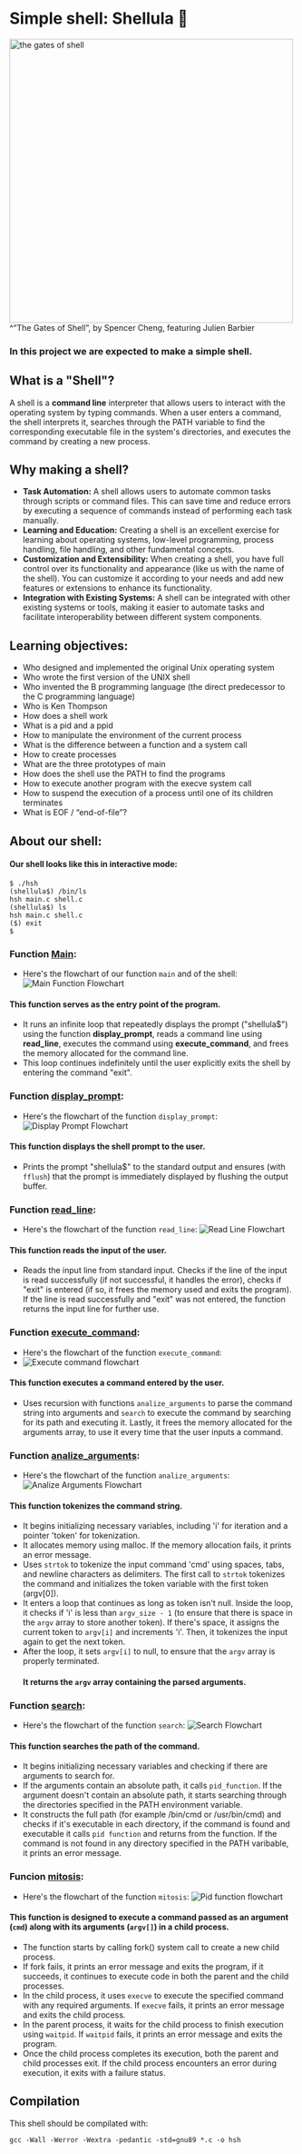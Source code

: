 # Simple shell: Shellula 🦠
<img src="https://s3.eu-west-3.amazonaws.com/hbtn.intranet.project.files/holbertonschool-low_level_programming/235/shell.jpeg" alt="the gates of shell" width="500"/>
^“The Gates of Shell”, by Spencer Cheng, featuring Julien Barbier

### In this project we are expected to make a simple shell.

## What is a "Shell"?
A shell is a **command line** interpreter that allows users to interact with the operating system by typing commands. When a user enters a command, the shell interprets it, searches through the PATH variable to find the corresponding executable file in the system's directories, and executes the command by creating a new process.

## Why making a shell?
- **Task Automation:** A shell allows users to automate common tasks through scripts or command files. This can save time and reduce errors by executing a sequence of commands instead of performing each task manually.
- **Learning and Education:** Creating a shell is an excellent exercise for learning about operating systems, low-level programming, process handling, file handling, and other fundamental concepts.
- **Customization and Extensibility:** When creating a shell, you have full control over its functionality and appearance (like us with the name of the shell). You can customize it according to your needs and add new features or extensions to enhance its functionality.
- **Integration with Existing Systems:** A shell can be integrated with other existing systems or tools, making it easier to automate tasks and facilitate interoperability between different system components.

## Learning objectives:
- Who designed and implemented the original Unix operating system
- Who wrote the first version of the UNIX shell
- Who invented the B programming language (the direct predecessor to the C programming language)
- Who is Ken Thompson
- How does a shell work
- What is a pid and a ppid
- How to manipulate the environment of the current process
- What is the difference between a function and a system call
- How to create processes
- What are the three prototypes of main
- How does the shell use the PATH to find the programs
- How to execute another program with the execve system call
- How to suspend the execution of a process until one of its children terminates
- What is EOF / “end-of-file”?

## About our shell:

#### Our shell looks like this in interactive mode:
```
$ ./hsh
(shellula$) /bin/ls
hsh main.c shell.c
(shellula$) ls
hsh main.c shell.c
($) exit
$
```

### Function [Main](https://github.com/alisonalvezz/holbertonschool-simple_shell/blob/main/la_shellula.c):
- Here's the flowchart of our function `main` and of the shell:
![Main Function Flowchart](https://github.com/alisonalvezz/holbertonschool-simple_shell/assets/159053351/29fd0653-d85b-4557-bc1e-f5f5ee45206b)
#### This function serves as the entry point of the program.
- It runs an infinite loop that repeatedly displays the prompt ("shellula$") using the function **display_prompt**, reads a command line using **read_line**, executes the command using **execute_command**, and frees the memory allocated for the command line.
- This loop continues indefinitely until the user explicitly exits the shell by entering the command "exit".

### Function [display_prompt](https://github.com/alisonalvezz/holbertonschool-simple_shell/blob/main/display_prompt.c):
- Here's the flowchart of the function `display_prompt`:
![Display Prompt Flowchart](https://github.com/alisonalvezz/holbertonschool-simple_shell/assets/159053351/275d6710-617f-4793-ac68-ba59c6aa1282)
#### This function displays the shell prompt to the user.
- Prints the prompt "shellula$" to the standard output and ensures (with `fflush`) that the prompt is immediately displayed by flushing the output buffer.

### Function [read_line](https://github.com/alisonalvezz/holbertonschool-simple_shell/blob/main/read_line.c):
- Here's the flowchart of the function `read_line`:
![Read Line Flowchart](https://github.com/alisonalvezz/holbertonschool-simple_shell/assets/159053351/7174cdfc-ef00-4ae2-a896-d9556ee6789a)
#### This function reads the input of the user.
- Reads the input line from standard input. Checks if the line of the input is read successfully (if not successful, it handles the error), checks if "exit" is entered (if so, it frees the memory used and exits the program). If the line is read successfully and "exit" was not entered, the function returns the input line for further use.

### Function [execute_command](https://github.com/alisonalvezz/holbertonschool-simple_shell/blob/main/execute_command.c):
- Here's the flowchart of the function `execute_command`:
- ![Execute command flowchart](https://github.com/alisonalvezz/holbertonschool-simple_shell/assets/159053351/ecb9bf98-7fd2-40b3-bc71-30ae8ba8cbd0)
#### This function executes a command entered by the user.
- Uses recursion with functions `analize_arguments` to parse the command string into arguments and `search` to execute the command by searching for its path and executing it. Lastly, it frees the memory allocated for the arguments array, to use it every time that the user inputs a command.

### Function [analize_arguments](https://github.com/alisonalvezz/holbertonschool-simple_shell/blob/main/analize_arguments.c):
- Here's the flowchart of the function `analize_arguments`:
![Analize Arguments Flowchart](https://github.com/alisonalvezz/holbertonschool-simple_shell/assets/159053351/88935676-049a-41b2-a830-3678bd5cab48)
#### This function tokenizes the command string.
- It begins initializing necessary variables, including 'i' for iteration and a pointer 'token' for tokenization.
- It allocates memory using malloc. If the memory allocation fails, it prints an error message.
- Uses `strtok` to tokenize the input command 'cmd' using spaces, tabs, and newline characters as delimiters. The first call to `strtok` tokenizes the command and initializes the token variable with the first token (argv[0]).
- It enters a loop that continues as long as token isn't null. Inside the loop, it checks if 'i' is less than `argv_size - 1` (to ensure that there is space in the `argv` array to store another token). If there's space, it assigns the current token to `argv[i]` and increments 'i'. Then, it tokenizes the input again to get the next token.
- After the loop, it sets `argv[i]` to null, to ensure that the `argv` array is properly terminated.
  #### It returns the `argv` array containing the parsed arguments.

### Function [search](https://github.com/alisonalvezz/holbertonschool-simple_shell/blob/main/search.c):
- Here's the flowchart of the function `search`:
![Search Flowchart](https://github.com/alisonalvezz/holbertonschool-simple_shell/assets/159053351/8cdcfc4c-77e5-4af5-902e-e09356090334)
#### This function searches the path of the command.
- It begins initializing necessary variables and checking if there are arguments to search for.
- If the arguments contain an absolute path, it calls `pid_function`. If the argument doesn't contain an absolute path, it starts searching through the directories specified in the PATH environment variable.
- It constructs the full path (for example /bin/cmd or /usr/bin/cmd) and checks if it's executable in each directory, if the command is found and executable it calls `pid function` and returns from the function. If the command is not found in any directory specified in the PATH varibable, it prints an error message.

### Funcion [mitosis](https://github.com/alisonalvezz/holbertonschool-simple_shell/blob/main/pid.c):
- Here's the flowchart of the function `mitosis`:
![Pid function flowchart](https://github.com/alisonalvezz/holbertonschool-simple_shell/assets/159053351/5ee36e8d-1439-452a-9a7d-bb969307939b)
#### This function is designed to execute a command passed as an argument (`cmd`) along with its arguments (`argv[]`) in a child process.
- The function starts by calling fork() system call to create a new child process.
- If fork fails, it prints an error message and exits the program, if it succeeds, it continues to execute code in both the parent and the child processes.
- In the child process, it uses `execve` to execute the specified command with any required arguments. If `execve` fails, it prints an error message and exits the child process.
- In the parent process, it waits for the child process to finish execution using `waitpid`. If `waitpid` fails, it prints an error message and exits the program.
- Once the child process completes its execution, both the parent and child processes exit. If the child process encounters an error during execution, it exits with a failure status.

## Compilation
This shell should be compilated with:
```
gcc -Wall -Werror -Wextra -pedantic -std=gnu89 *.c -o hsh
```
